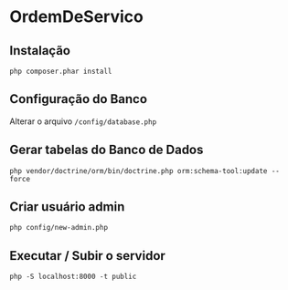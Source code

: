 # OrdemDeServico

## Instalação
`php composer.phar install`

## Configuração do Banco
Alterar o arquivo `/config/database.php`

## Gerar tabelas do Banco de Dados
`php vendor/doctrine/orm/bin/doctrine.php orm:schema-tool:update --force`

## Criar usuário admin
`php config/new-admin.php`


## Executar / Subir o servidor
`php -S localhost:8000 -t public`
